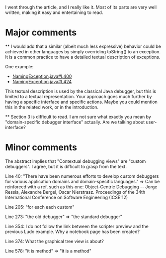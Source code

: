 I went through the article, and I really like it. Most of its parts are very well written, making it easy and entertaining to read.

# Major comments

** I would add that a similar (albeit much less expressive) behavior could be achieved in other languages by simply overriding toString() to an exception. It is a common practice to have a detailed textual description of exceptions. 

One example:

- [NamingException.java#L400](https://github.com/openjdk/jdk/blob/896107705615a3b9363b7a0a3e6703b20fedef70/src/java.naming/share/classes/javax/naming/NamingException.java#L400)
- [NamingException.java#L424](https://github.com/openjdk/jdk/blob/896107705615a3b9363b7a0a3e6703b20fedef70/src/java.naming/share/classes/javax/naming/NamingException.java#L424)

This textual description is used by the classical Java debugger, but this is limited to a textual representation. Your approach goes much further by having a specific interface and specific actions. Maybe you could mention this in the related work, or in the introduction.

** Section 3 is difficult to read. I am not sure what exactly you mean by "domain-specific debugger interface" actually. Are we talking about user-interface?

# Minor comments

The abstract implies that "Contextual debugging views" are "custom debuggers". I agree, but it is difficult to grasp from the text.

Line 40: "There have been numerous efforts to develop custom debuggers for various application domains and domain-specific languages." => Can be reinforced with a ref, such as this one: Object-Centric Debugging -- Jorge Ressia, Alexandre Bergel, Oscar Nierstrasz. Proceedings of the 34th International Conference on Software Engineering (ICSE'12)

Line 205: "for each each custom"

Line 273: "the old debugger" => "the standard debugger"

Line 354: I do not follow the link between the scripter preview and the previous Ludo example. Why a notebook page has been created?

Line 374: What the graphical tree view is about?

Line 578: "it is method" => "it is a method"




